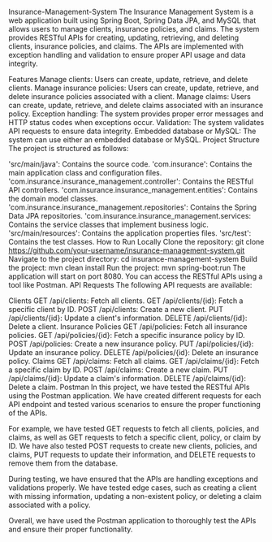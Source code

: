Insurance-Management-System
The Insurance Management System is a web application built using Spring Boot, Spring Data JPA, and MySQL that allows users to manage clients, insurance policies, and claims. The system provides RESTful APIs for creating, updating, retrieving, and deleting clients, insurance policies, and claims. The APIs are implemented with exception handling and validation to ensure proper API usage and data integrity.

Features
Manage clients: Users can create, update, retrieve, and delete clients.
Manage insurance policies: Users can create, update, retrieve, and delete insurance policies associated with a client.
Manage claims: Users can create, update, retrieve, and delete claims associated with an insurance policy.
Exception handling: The system provides proper error messages and HTTP status codes when exceptions occur.
Validation: The system validates API requests to ensure data integrity.
Embedded database or MySQL: The system can use either an embedded database or MySQL.
Project Structure
The project is structured as follows:

'src/main/java': Contains the source code.
'com.insurance': Contains the main application class and configuration files.
'com.insurance.insurance_management.controller': Contains the RESTful API controllers.
'com.insurance.insurance_management.entities': Contains the domain model classes.
'com.insurance.insurance_management.repositories': Contains the Spring Data JPA repositories.
'com.insurance.insurance_management.services: Contains the service classes that implement business logic.
'src/main/resources': Contains the application properties files.
'src/test': Contains the test classes.
How to Run Locally
Clone the repository: git clone https://github.com/your-username/insurance-management-system.git
Navigate to the project directory: cd insurance-management-system
Build the project: mvn clean install
Run the project: mvn spring-boot:run
The application will start on port 8080. You can access the RESTful APIs using a tool like Postman.
API Requests
The following API requests are available:

Clients
GET /api/clients: Fetch all clients.
GET /api/clients/{id}: Fetch a specific client by ID.
POST /api/clients: Create a new client.
PUT /api/clients/{id}: Update a client's information.
DELETE /api/clients/{id}: Delete a client.
Insurance Policies
GET /api/policies: Fetch all insurance policies.
GET /api/policies/{id}: Fetch a specific insurance policy by ID.
POST /api/policies: Create a new insurance policy.
PUT /api/policies/{id}: Update an insurance policy.
DELETE /api/policies/{id}: Delete an insurance policy.
Claims
GET /api/claims: Fetch all claims.
GET /api/claims/{id}: Fetch a specific claim by ID.
POST /api/claims: Create a new claim.
PUT /api/claims/{id}: Update a claim's information.
DELETE /api/claims/{id}: Delete a claim.
Postman
In this project, we have tested the RESTful APIs using the Postman application. We have created different requests for each API endpoint and tested various scenarios to ensure the proper functioning of the APIs.

For example, we have tested GET requests to fetch all clients, policies, and claims, as well as GET requests to fetch a specific client, policy, or claim by ID. We have also tested POST requests to create new clients, policies, and claims, PUT requests to update their information, and DELETE requests to remove them from the database.

During testing, we have ensured that the APIs are handling exceptions and validations properly. We have tested edge cases, such as creating a client with missing information, updating a non-existent policy, or deleting a claim associated with a policy.

Overall, we have used the Postman application to thoroughly test the APIs and ensure their proper functionality.
